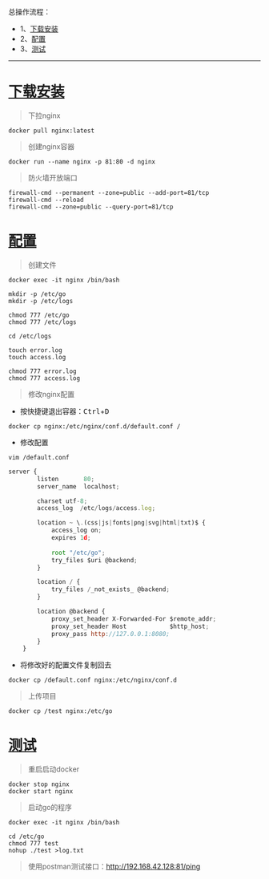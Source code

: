 总操作流程：
- 1、[下载安装](#go-01)
- 2、[配置](#go-02)
- 3、[测试](#go-03)

***

# <a name="go-01" href="#" >下载安装</a>

> 下拉nginx

```shell
docker pull nginx:latest
```

> 创建nginx容器

```shell
docker run --name nginx -p 81:80 -d nginx
```

> 防火墙开放端口

```
firewall-cmd --permanent --zone=public --add-port=81/tcp
firewall-cmd --reload
firewall-cmd --zone=public --query-port=81/tcp
```

# <a name="go-02" href="#" >配置</a>

> 创建文件

```shell
docker exec -it nginx /bin/bash

mkdir -p /etc/go
mkdir -p /etc/logs

chmod 777 /etc/go
chmod 777 /etc/logs

cd /etc/logs

touch error.log
touch access.log

chmod 777 error.log
chmod 777 access.log
```

> 修改nginx配置

- 按快捷键退出容器：<kbd>Ctrl</kbd>+<kbd>D</kbd>

```
docker cp nginx:/etc/nginx/conf.d/default.conf /
```
- 修改配置

```
vim /default.conf
```

```js
server {
        listen       80;
        server_name  localhost;

        charset utf-8;
        access_log  /etc/logs/access.log;

        location ~ \.(css|js|fonts|png|svg|html|txt)$ {
            access_log on;
            expires 1d;
            
            root "/etc/go";
            try_files $uri @backend;
        }

        location / {
            try_files /_not_exists_ @backend;
        }

        location @backend {
            proxy_set_header X-Forwarded-For $remote_addr;
            proxy_set_header Host            $http_host;
            proxy_pass http://127.0.0.1:8080;
        }
    }
```

- 将修改好的配置文件复制回去

```
docker cp /default.conf nginx:/etc/nginx/conf.d
```


> 上传项目

```
docker cp /test nginx:/etc/go
```

# <a name="go-03" href="#" >测试</a>

> 重启启动docker

```
docker stop nginx
docker start nginx
```

> 启动go的程序

```
docker exec -it nginx /bin/bash

cd /etc/go
chmod 777 test
nohup ./test >log.txt 
```

> 使用postman测试接口：http://192.168.42.128:81/ping